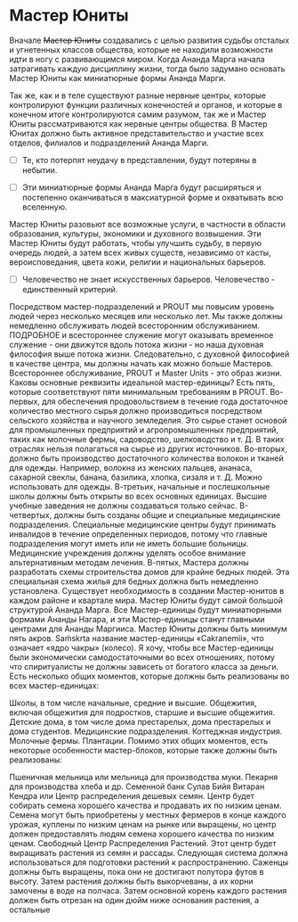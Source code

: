 # Mастер Юниты

Вначале <del>Мастер Юниты</del> создавались с целью развития судьбы отсталых и угнетенных классов общества, которые не находили возможности идти в ногу с развивающимся миром. Когда Ананда Марга начала затрагивать каждую дисциплину жизни, тогда было задумано основать Мастер Юниты как миниатюрные формы Ананда Марги. 

Так же, как и в теле существуют разные нервные центры, которые контролируют функции различных конечностей и органов, и которые в конечном итоге контролируются самим разумом, так же и Мастер Юниты рассматриваются как нервные центры общества. В Мастер Юнитах должно быть активное представительство и участие всех отделов, филиалов и подразделений Ананда Марги. 

- [ ] Те, кто потерпят неудачу в представлении, будут потеряны в небытии.

- [ ] Эти миниатюрные формы Ананда Марга будут расширяться и постепенно оканчиваться в максиатурной форме и охватывать всю вселенную.

Мастер Юниты разовьют все возможные услуги, в частности в области образования, культуры, экономики и духовного возвышения. Эти Мастер Юниты будут работать, чтобы улучшить судьбу, в первую очередь людей, а затем всех живых существ, независимо от касты, вероисповедания, цвета кожи, религии и национальных барьеров. 

- [ ] Человечество не знает искусственных барьеров. Человечество - единственный критерий.

Посредством мастер-подразделений и PROUT мы повысим уровень людей через несколько месяцев или несколько лет. Мы также должны немедленно обслуживать людей всесторонним обслуживанием. ПОДРОБНОЕ и всестороннее служение могут оказывать временное служение - они движутся вдоль потока жизни - но наша духовная философия выше потока жизни. Следовательно, с духовной философией в качестве центра, мы должны начать как можно больше Мастеров. Всестороннее обслуживание, PROUT и Master Units - это образ жизни.
Каковы основные реквизиты идеальной мастер-единицы? Есть пять, которые соответствуют пяти минимальным требованиям в PROUT. Во-первых, для обеспечения продовольствием в течение года достаточное количество местного сырья должно производиться посредством сельского хозяйства и научного земледелия. Это сырье станет основой для промышленных предприятий и агропромышленных предприятий, таких как молочные фермы, садоводство, шелководство и т. Д. В таких отраслях нельзя полагаться на сырье из других источников.
Во-вторых, должно быть производство достаточного количества волокон и тканей для одежды. Например, волокна из женских пальцев, ананаса, сахарной свеклы, банана, базилика, хлопка, сизаля и т. Д. Можно использовать для одежды.
В-третьих, начальные и послешкольные школы должны быть открыты во всех основных единицах. Высшие учебные заведения не должны создаваться только сейчас.
В-четвертых, должны быть созданы общие и специальные медицинские подразделения. Специальные медицинские центры будут принимать инвалидов в течение определенных периодов, потому что главные подразделения могут иметь или не иметь большие больницы. Медицинские учреждения должны уделять особое внимание альтернативным методам лечения.
В-пятых, Мастера должны разработать схемы строительства домов для крайне бедных людей. Эта специальная схема жилья для бедных должна быть немедленно установлена.
Существует необходимость в создании Мастер-юнитов в каждом районе и квартале мира. Мастер Юниты будут самой большой структурой Ананда Марга. Все Мастер-единицы будут миниатюрными формами Ананды Нагара, и эти Мастер-единицы станут главными центрами для Ананды Маргииса. Мастер Юниты должны быть минимум пять акров. Saḿskrta название мастер-единицы «Cakranemii», что означает «ядро чакры» (колесо). Я хочу, чтобы все Мастер-единицы были экономически самодостаточными во всех отношениях, потому что спиритуалисты не должны зависеть от богатого класса за деньги.
Есть несколько общих моментов, которые должны быть реализованы во всех мастер-единицах:

Школы, в том числе начальные, средние и высшие.
Общежития, включая общежития для подростков, старшие и высшие общежития.
Детские дома, в том числе дома престарелых, дома престарелых и дома студентов.
Медицинские подразделения.
Коттеджная индустрия.
Молочные фермы.
Плантации.
Помимо этих общих моментов, есть некоторые особенности мастер-блоков, которые также должны быть реализованы:

Пшеничная мельница или мельница для производства муки.
Пекарня для производства хлеба и др.
Семенной банк
Сулав Бийя Витаран Кендра или Центр распределения дешевых семян. Центр будет собирать семена хорошего качества и продавать их по низким ценам. Семена могут быть приобретены у местных фермеров в конце каждого урожая, куплены по низким ценам на рынке или выращены, но центр должен предоставлять людям семена хорошего качества по низким ценам.
Свободный Центр Распределения Растений. Этот центр будет выращивать растения из семян и рассады. Следующая система должна использоваться для подготовки растений к распространению. Саженцы должны быть выращены, пока они не достигают полутора футов в высоту. Затем растения должны быть выкорчеваны, а их корни замочены в воде на полчаса. Затем основной корень каждого растения должен быть отрезан на один дюйм ниже основания растения, а остальные
